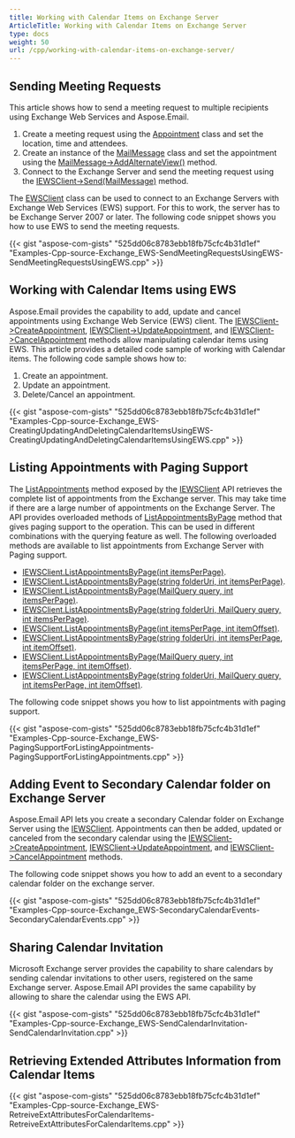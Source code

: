 ```yaml
---
title: Working with Calendar Items on Exchange Server
ArticleTitle: Working with Calendar Items on Exchange Server
type: docs
weight: 50
url: /cpp/working-with-calendar-items-on-exchange-server/
---
```


## **Sending Meeting Requests**
This article shows how to send a meeting request to multiple recipients using Exchange Web Services and Aspose.Email.

1. Create a meeting request using the [Appointment](https://apireference.aspose.com/email/cpp/class/aspose.email.calendar.appointment) class and set the location, time and attendees.
1. Create an instance of the [MailMessage](https://apireference.aspose.com/email/cpp/class/aspose.email.mail_message) class and set the appointment using the [MailMessage->AddAlternateView()](https://docs.aspose.com/email/cppfilter-messages-from-exchange-mailbox/) method.
1. Connect to the Exchange Server and send the meeting request using the [IEWSClient->Send(MailMessage)](https://apireference.aspose.com/email/cpp/class/aspose.email.clients.exchange.web_service.i_e_w_s_client) method.

The [EWSClient](https://apireference.aspose.com/email/cpp/class/aspose.email.clients.exchange.web_service.e_w_s_client) class can be used to connect to an Exchange Servers with Exchange Web Services (EWS) support. For this to work, the server has to be Exchange Server 2007 or later. The following code snippet shows you how to use EWS to send the meeting requests.



{{< gist "aspose-com-gists" "525dd06c8783ebb18fb75cfc4b31d1ef" "Examples-Cpp-source-Exchange_EWS-SendMeetingRequestsUsingEWS-SendMeetingRequestsUsingEWS.cpp" >}}
## **Working with Calendar Items using EWS**
Aspose.Email provides the capability to add, update and cancel appointments using Exchange Web Service (EWS) client. The [IEWSClient->CreateAppointment](https://apireference.aspose.com/email/cpp/class/aspose.email.clients.exchange.web_service.i_e_w_s_client), [IEWSClient->UpdateAppointment](https://apireference.aspose.com/email/cpp/class/aspose.email.clients.exchange.web_service.i_e_w_s_client), and [IEWSClient->CancelAppointment](https://apireference.aspose.com/email/cpp/class/aspose.email.clients.exchange.web_service.i_e_w_s_client) methods allow manipulating calendar items using EWS. This article provides a detailed code sample of working with Calendar items. The following code sample shows how to:

1. Create an appointment.
1. Update an appointment.
1. Delete/Cancel an appointment.



{{< gist "aspose-com-gists" "525dd06c8783ebb18fb75cfc4b31d1ef" "Examples-Cpp-source-Exchange_EWS-CreatingUpdatingAndDeletingCalendarItemsUsingEWS-CreatingUpdatingAndDeletingCalendarItemsUsingEWS.cpp" >}}
## **Listing Appointments with Paging Support**
The [ListAppointments](https://apireference.aspose.com/email/cpp/class/aspose.email.clients.exchange.web_service.i_e_w_s_client) method exposed by the [IEWSClient](https://apireference.aspose.com/email/cpp/class/aspose.email.clients.exchange.web_service.i_e_w_s_client) API retrieves the complete list of appointments from the Exchange server. This may take time if there are a large number of appointments on the Exchange Server. The API provides overloaded methods of [ListAppointmentsByPage](https://apireference.aspose.com/email/cpp/class/aspose.email.clients.exchange.web_service.i_e_w_s_client) method that gives paging support to the operation. This can be used in different combinations with the querying feature as well. The following overloaded methods are available to list appointments from Exchange Server with Paging support.

- [IEWSClient.ListAppointmentsByPage(int itemsPerPage)](https://apireference.aspose.com/email/cpp/class/aspose.email.clients.exchange.web_service.i_e_w_s_client).
- [IEWSClient.ListAppointmentsByPage(string folderUri, int itemsPerPage)](https://apireference.aspose.com/email/cpp/class/aspose.email.clients.exchange.web_service.i_e_w_s_client).
- [IEWSClient.ListAppointmentsByPage(MailQuery query, int itemsPerPage)](https://apireference.aspose.com/email/cpp/class/aspose.email.clients.exchange.web_service.i_e_w_s_client).
- [IEWSClient.ListAppointmentsByPage(string folderUri, MailQuery query, int itemsPerPage)](https://apireference.aspose.com/email/cpp/class/aspose.email.clients.exchange.web_service.i_e_w_s_client).
- [IEWSClient.ListAppointmentsByPage(int itemsPerPage, int itemOffset)](https://apireference.aspose.com/email/cpp/class/aspose.email.clients.exchange.web_service.i_e_w_s_client).
- [IEWSClient.ListAppointmentsByPage(string folderUri, int itemsPerPage, int itemOffset)](https://apireference.aspose.com/email/cpp/class/aspose.email.clients.exchange.web_service.i_e_w_s_client).
- [IEWSClient.ListAppointmentsByPage(MailQuery query, int itemsPerPage, int itemOffset)](https://apireference.aspose.com/email/cpp/class/aspose.email.clients.exchange.web_service.i_e_w_s_client).
- [IEWSClient.ListAppointmentsByPage(string folderUri, MailQuery query, int itemsPerPage, int itemOffset)](https://apireference.aspose.com/email/cpp/class/aspose.email.clients.exchange.web_service.i_e_w_s_client).

The following code snippet shows you how to list appointments with paging support.



{{< gist "aspose-com-gists" "525dd06c8783ebb18fb75cfc4b31d1ef" "Examples-Cpp-source-Exchange_EWS-PagingSupportForListingAppointments-PagingSupportForListingAppointments.cpp" >}}
## **Adding Event to Secondary Calendar folder on Exchange Server**
Aspose.Email API lets you create a secondary Calendar folder on Exchange Server using the [IEWSClient](https://apireference.aspose.com/email/cpp/class/aspose.email.clients.exchange.web_service.i_e_w_s_client). Appointments can then be added, updated or canceled from the secondary calendar using the [IEWSClient->CreateAppointment](https://apireference.aspose.com/email/cpp/class/aspose.email.clients.exchange.web_service.i_e_w_s_client), [IEWSClient->UpdateAppointment](https://apireference.aspose.com/email/cpp/class/aspose.email.clients.exchange.web_service.i_e_w_s_client), and [IEWSClient->CancelAppointment](https://apireference.aspose.com/email/cpp/class/aspose.email.clients.exchange.web_service.i_e_w_s_client) methods. 

The following code snippet shows you how to add an event to a secondary calendar folder on the exchange server.



{{< gist "aspose-com-gists" "525dd06c8783ebb18fb75cfc4b31d1ef" "Examples-Cpp-source-Exchange_EWS-SecondaryCalendarEvents-SecondaryCalendarEvents.cpp" >}}
## **Sharing Calendar Invitation**
Microsoft Exchange server provides the capability to share calendars by sending calendar invitations to other users, registered on the same Exchange server. Aspose.Email API provides the same capability by allowing to share the calendar using the EWS API.



{{< gist "aspose-com-gists" "525dd06c8783ebb18fb75cfc4b31d1ef" "Examples-Cpp-source-Exchange_EWS-SendCalendarInvitation-SendCalendarInvitation.cpp" >}}
## **Retrieving Extended Attributes Information from Calendar Items**
{{< gist "aspose-com-gists" "525dd06c8783ebb18fb75cfc4b31d1ef" "Examples-Cpp-source-Exchange_EWS-RetreiveExtAttributesForCalendarItems-RetreiveExtAttributesForCalendarItems.cpp" >}}
